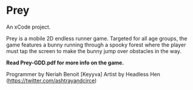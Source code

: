 # Prey
An xCode project.

Prey is a mobile 2D endless runner game. Targeted for all age groups, the game features a bunny running through a spooky forest where the player must tap the screen to make the bunny jump over obstacles in the way.

**Read Prey-GDD.pdf for more info on the game.**

Programmer by Neriah Benoit [Keyyva]
Artist by Headless Hen (https://twitter.com/ashtrayandcirce)

